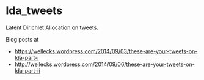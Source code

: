 lda_tweets
==========

Latent Dirichlet Allocation on tweets.

Blog posts at 
  - https://wellecks.wordpress.com/2014/09/03/these-are-your-tweets-on-lda-part-i
  - http://wellecks.wordpress.com/2014/09/06/these-are-your-tweets-on-lda-part-ii
